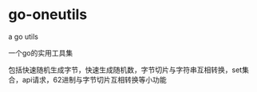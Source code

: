 # go-oneutils
a go utils

一个go的实用工具集


包括快速随机生成字节，快速生成随机数，字节切片与字符串互相转换，set集合，api请求，62进制与字节切片互相转换等小功能
